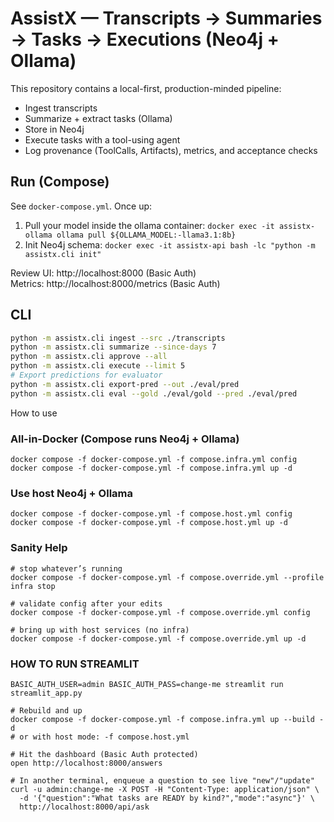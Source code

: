 
# AssistX — Transcripts → Summaries → Tasks → Executions (Neo4j + Ollama)

This repository contains a local-first, production-minded pipeline:
- Ingest transcripts
- Summarize + extract tasks (Ollama)
- Store in Neo4j
- Execute tasks with a tool-using agent
- Log provenance (ToolCalls, Artifacts), metrics, and acceptance checks

## Run (Compose)
See `docker-compose.yml`. Once up:
1) Pull your model inside the ollama container:
   `docker exec -it assistx-ollama ollama pull ${OLLAMA_MODEL:-llama3.1:8b}`
2) Init Neo4j schema:
   `docker exec -it assistx-api bash -lc "python -m assistx.cli init"`

Review UI: http://localhost:8000 (Basic Auth)  
Metrics: http://localhost:8000/metrics (Basic Auth)

## CLI
```bash
python -m assistx.cli ingest --src ./transcripts
python -m assistx.cli summarize --since-days 7
python -m assistx.cli approve --all
python -m assistx.cli execute --limit 5
# Export predictions for evaluator
python -m assistx.cli export-pred --out ./eval/pred
python -m assistx.cli eval --gold ./eval/gold --pred ./eval/pred
```


How to use
### All-in-Docker (Compose runs Neo4j + Ollama)
```
docker compose -f docker-compose.yml -f compose.infra.yml config
docker compose -f docker-compose.yml -f compose.infra.yml up -d
```
### Use host Neo4j + Ollama
```
docker compose -f docker-compose.yml -f compose.host.yml config
docker compose -f docker-compose.yml -f compose.host.yml up -d
```

### Sanity Help
```
# stop whatever’s running
docker compose -f docker-compose.yml -f compose.override.yml --profile infra stop

# validate config after your edits
docker compose -f docker-compose.yml -f compose.override.yml config

# bring up with host services (no infra)
docker compose -f docker-compose.yml -f compose.override.yml up -d
```

### HOW TO RUN STREAMLIT
```
BASIC_AUTH_USER=admin BASIC_AUTH_PASS=change-me streamlit run streamlit_app.py
```


```
# Rebuild and up
docker compose -f docker-compose.yml -f compose.infra.yml up --build -d
# or with host mode: -f compose.host.yml

# Hit the dashboard (Basic Auth protected)
open http://localhost:8000/answers

# In another terminal, enqueue a question to see live "new"/"update"
curl -u admin:change-me -X POST -H "Content-Type: application/json" \
  -d '{"question":"What tasks are READY by kind?","mode":"async"}' \
  http://localhost:8000/api/ask
```
